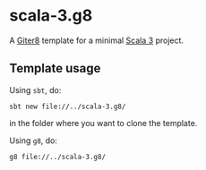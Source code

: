 # scala-3.g8

A [Giter8][g8] template for a minimal [Scala 3] project.

Template usage
--------------
Using `sbt`, do:
```
sbt new file://../scala-3.g8/
```
in the folder where you want to clone the template.

Using `g8`, do:
```
g8 file://../scala-3.g8/
```

[g8]: http://www.foundweekends.org/giter8/
[Scala 3]: http://dotty.epfl.ch/